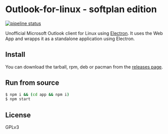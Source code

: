 # Outlook-for-linux  - softplan edition

[![pipeline status](https://gitlab.com/rznadonai/outlook-for-linux/badges/master/pipeline.svg)](https://gitlab.com/rzandonai/outlook-for-linux/pipelines)

Unofficial Microsoft Outlook client for Linux using [Electron](http://electron.atom.io/).
It uses the Web App and wrapps it as a standalone application using Electron.

## Install

You can download the tarball, rpm, deb or pacman from the [releases page](https://github.com/rzandonai/outlook-for-linux/releases).

## Run from source

```bash
$ npm i && (cd app && npm i)
$ npm start
```

## License

GPLv3
